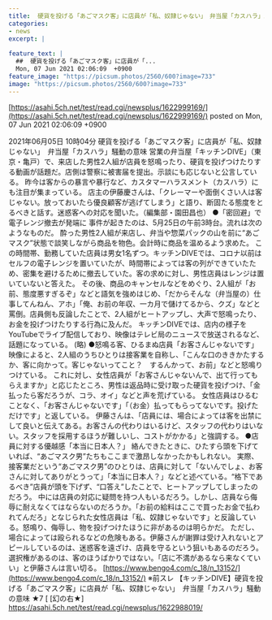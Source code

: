 ```yaml
---
title:  硬貨を投げる「あごマスク客」に店員が「私、奴隷じゃない」　弁当屋「カスハラ」騒動の意味  ★8  
categories:
- news
excerpt: |
  
feature_text: |
  ##  硬貨を投げる「あごマスク客」に店員が「...
  Mon, 07 Jun 2021 02:06:09  +0900
feature_image: "https://picsum.photos/2560/600?image=733"
image: "https://picsum.photos/2560/600?image=733"
---
```


[https://asahi.5ch.net/test/read.cgi/newsplus/1622999169/](https://asahi.5ch.net/test/read.cgi/newsplus/1622999169/)
posted on Mon, 07 Jun 2021 02:06:09  +0900

<!--more-->

2021年06月05日 10時04分 硬貨を投げる「あごマスク客」に店員が「私、奴隷じゃない」　弁当屋「カスハラ」騒動の意味 営業の弁当屋「キッチンDIVE」（東京・亀戸）で、来店した男性2人組が店員を怒鳴ったり、硬貨を投げつけたりする動画が話題だ。店側は警察に被害届を提出。示談にも応じないと公言している。 昨今は客からの暴言や暴行など、カスタマーハラスメント（カスハラ）にも注目が集まっている。 店主の伊藤慶さんは、「クレーマーや面倒くさい人は客じゃない。放っておいたら優良顧客が逃げてしまう」と語り、断固たる態度をとるべきと話す。迷惑客への対応を聞いた。（編集部・園田昌也） ●「密回避」で電子レンジ撤去が発端に 事件が起きたのは、5月25日の午前3時台。流れは次のようなものだ。 酔った男性2人組が来店し、弁当や惣菜パックの山を前に“あごマスク”状態で談笑しながら商品を物色。会計時に商品を温めるよう求めた。 この時間帯、勤務していた店員は男女1名ずつ。キッチンDIVEでは、コロナ以前はセルフの電子レンジを置いていたが、時間帯によっては客の列ができていたため、密集を避けるために撤去していた。客の求めに対し、男性店員はレンジは置いていないと答えた。 その後、商品のキャンセルなどをめぐり、2人組が「お前、態度悪すぎるぞ」などと語気を強めはじめ、「だからそんな（弁当屋の）仕事してんねん、アホ」「俺、お前の年収、一カ月で儲けてるから、クズ」などと罵倒。店員側も反論したことで、2人組がヒートアップし、大声で怒鳴ったり、お金を投げつけたりする行為に及んだ。 キッチンDIVEでは、店内の様子をYouTubeでライブ配信しており、映像はテレビ局のニュースで放送されるなど、話題になっている。 (略) ●怒鳴る客、ひるまぬ店員「お客さんじゃないです」 映像によると、2人組のうちひとりは接客業を自称し、「こんな口のききかたするか、客に向かって。客じゃないってこと？　するんかって、お前」などと怒鳴りつけている。 これに対し、女性店員が「お客さんじゃないんで、出て行ってもらえますか」と応じたところ、男性は返品時に受け取った硬貨を投げつけ、「金払ったら客だろうが、コラ、オイ」などと声を荒げている。 女性店員はひるむことなく、「お客さんじゃないです」「（お金）払ってもらってないです。投げただけです」と返している。 伊藤さんは、「店員には、場合によっては客を出禁にして良いと伝えてある。お客さんの代わりはいるけど、スタッフの代わりはいない。スタッフを採用するほうが難しいし、コストがかかる」と強調する。 ●店員に対する優越感「本当に日本人？」 絡んできたときに、ひたすら頭を下げていれば、“あごマスク男”たちもここまで激昂しなかったかもしれない。 実際、接客業だという“あごマスク男”のひとりは、店員に対して「ないんでしょ、お客さんに対してありがとうって」「本当に日本人？」などと述べている。“格下であるべき”店員が頭を下げず、“口答え”したことで、ヒートアップしてしまったのだろう。 中には店員の対応に疑問を持つ人もいるだろう。しかし、店員なら侮辱に耐えなくてはならないのだろうか。「お前の給料はここで買ったお金で払われてんだろ」となじられた女性店員は「私、奴隷じゃないです」と反論している。怒鳴り、侮辱し、物を投げつけたほうに非があるのは明らかだ。 ただし、場合によっては殴られるなどの危険もある。伊藤さんが謝罪は受け入れないとアピールしているのは、迷惑客を遠ざけ、店員を守るという狙いもあるのだろう。 選択権があるのは、客のほうばかりではない。「店に不満があるなら来なくていい」と伊藤さんは言い切る。 [https://www.bengo4.com/c_18/n_13152/](https://www.bengo4.com/c_18/n_13152/) ※前スレ 【キッチンDIVE】硬貨を投げる「あごマスク客」に店員が「私、奴隷じゃない」　弁当屋「カスハラ」騒動の意味 ★7 [ [幻の右★] https://asahi.5ch.net/test/read.cgi/newsplus/1622988019/
